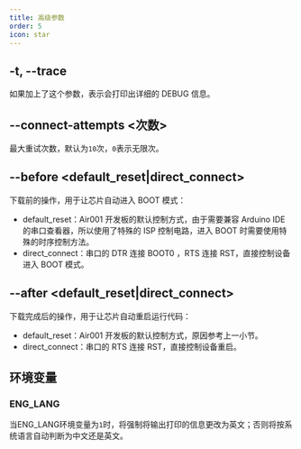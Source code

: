 ```yaml
---
title: 高级参数
order: 5
icon: star
---
```


## -t, --trace

如果加上了这个参数，表示会打印出详细的 DEBUG 信息。

## --connect-attempts <次数>

最大重试次数，默认为`10`次，`0`表示无限次。

## --before <default_reset|direct_connect>

下载前的操作，用于让芯片自动进入 BOOT 模式：

- default_reset：Air001 开发板的默认控制方式，由于需要兼容 Arduino IDE 的串口查看器，所以使用了特殊的 ISP 控制电路，进入 BOOT 时需要使用特殊的时序控制方法。
- direct_connect：串口的 DTR 连接 BOOT0 ，RTS 连接 RST，直接控制设备进入 BOOT 模式。

## --after <default_reset|direct_connect>

下载完成后的操作，用于让芯片自动重启运行代码：

- default_reset：Air001 开发板的默认控制方式，原因参考上一小节。
- direct_connect：串口的 RTS 连接 RST，直接控制设备重启。

## 环境变量

### ENG_LANG

当ENG_LANG环境变量为`1`时，将强制将输出打印的信息更改为英文；否则将按系统语言自动判断为中文还是英文。
